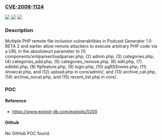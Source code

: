 ### [CVE-2008-1124](https://cve.mitre.org/cgi-bin/cvename.cgi?name=CVE-2008-1124)
![](https://img.shields.io/static/v1?label=Product&message=n%2Fa&color=blue)
![](https://img.shields.io/static/v1?label=Version&message=n%2Fa&color=blue)
![](https://img.shields.io/static/v1?label=Vulnerability&message=n%2Fa&color=brighgreen)

### Description

Multiple PHP remote file inclusion vulnerabilities in Podcast Generator 1.0 BETA 2 and earlier allow remote attackers to execute arbitrary PHP code via a URL in the absoluteurl parameter to (1) components/xmlparser/loadparser.php; (2) admin.php, (3) categories.php, (4) categories_add.php, (5) categories_remove.php, (6) edit.php, (7) editdel.php, (8) ftpfeature.php, (9) login.php, (10) pgRSSnews.php, (11) showcat.php, and (12) upload.php in core/admin/; and (13) archive_cat.php, (14) archive_nocat.php, and (15) recent_list.php in core/.

### POC

#### Reference
- https://www.exploit-db.com/exploits/5200

#### Github
No GitHub POC found.

